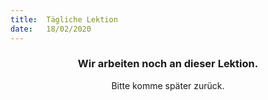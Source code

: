 ```yaml
---
title:  Tägliche Lektion
date:   18/02/2020
---
```


### <center>Wir arbeiten noch an dieser Lektion.</center>
<center>Bitte komme später zurück.</center>